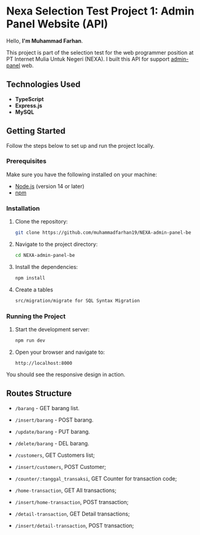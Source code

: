 # Nexa Selection Test Project 1: Admin Panel Website (API)

Hello, **I'm Muhammad Farhan**.

This project is part of the selection test for the web programmer position at PT Internet Mulia Untuk Negeri (NEXA). I built this API for support [admin-panel](https://github.com/muhammadfarhan19/NEXA-admin-panel) web.

## Technologies Used

- **TypeScript**
- **Express.js**
- **MySQL**

## Getting Started

Follow the steps below to set up and run the project locally.

### Prerequisites

Make sure you have the following installed on your machine:

- [Node.js](https://nodejs.org/) (version 14 or later)
- [npm](https://www.npmjs.com/)

### Installation

1. Clone the repository:

   ```sh
   git clone https://github.com/muhammadfarhan19/NEXA-admin-panel-be
   ```

2. Navigate to the project directory:

   ```sh
   cd NEXA-admin-panel-be
   ```

3. Install the dependencies:
   ```sh
   npm install
   ```

4. Create a tables
    ```sh
    src/migration/migrate for SQL Syntax Migration
    ```

### Running the Project

1. Start the development server:

   ```sh
   npm run dev
   ```

2. Open your browser and navigate to:
   ```
   http://localhost:8000
   ```

You should see the responsive design in action.

## Routes Structure

- `/barang` - GET barang list.
- `/insert/barang` - POST barang.
- `/update/barang` - PUT barang.
- `/delete/barang` - DEL barang.

- `/customers`, GET Customers list;
- `/insert/customers`, POST Customer;

- `/counter/:tanggal_transaksi`, GET Counter for transaction code;

- `/home-transaction`, GET All transactions;
- `/insert/home-transaction`, POST transaction;

- `/detail-transaction`, GET Detail transactions;
- `/insert/detail-transaction`, POST transaction;
